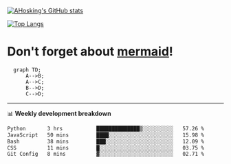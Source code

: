 [![AHosking's GitHub stats](https://github-readme-stats.vercel.app/api?username=ahosking&count_private=true&show_icons=true&theme=onedark&hide_rank=true&include_all_commits=true)](https://github.com/ahosking)

[![Top Langs](https://github-readme-stats.vercel.app/api/top-langs/?username=ahosking&layout=compact&theme=onedark)](https://github.com/ahosking)


# Don't forget about [mermaid](https://github.blog/2022-02-14-include-diagrams-markdown-files-mermaid/)!

```mermaid
  graph TD;
      A-->B;
      A-->C;
      B-->D;
      C-->D;
```
-------

📊 **Weekly development breakdown**

<!--START_SECTION:waka-->

```txt
Python       3 hrs           ██████████████▒░░░░░░░░░░   57.26 %
JavaScript   50 mins         ████░░░░░░░░░░░░░░░░░░░░░   15.98 %
Bash         38 mins         ███░░░░░░░░░░░░░░░░░░░░░░   12.09 %
CSS          11 mins         █░░░░░░░░░░░░░░░░░░░░░░░░   03.75 %
Git Config   8 mins          ▓░░░░░░░░░░░░░░░░░░░░░░░░   02.71 %
```

<!--END_SECTION:waka-->
